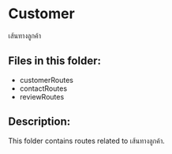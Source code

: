# Customer

เส้นทางลูกค้า

## Files in this folder:

- customerRoutes
- contactRoutes
- reviewRoutes

## Description:

This folder contains routes related to เส้นทางลูกค้า.
